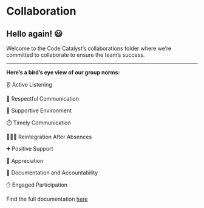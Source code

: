 # Collaboration

## Hello again! 😃

Welcome to the Code Catalyst’s collaborations folder 
where we’re committed to collaborate to ensure the team’s success.

-----------------------------------------------------------------

**Here’s a bird’s eye view of our group norms:**

👂 Active Listening

🤝 Respectful Communication

🤗 Supportive Environment

⏱️ Timely Communication

🧑‍🤝‍🧑 Reintegration After Absences

➕ Positive Support

💝 Appreciation

📝 Documentation and Accountability

✋ Engaged Participation


Find the full documentation 
[here](https://github.com/MIT-Emerging-Talent/ET6-foundations-group-13/blob/main/collaboration/group_norms.md)

